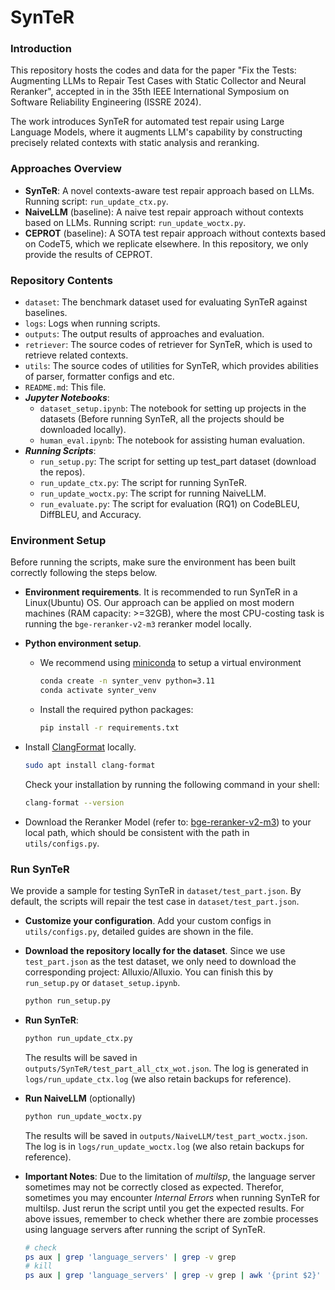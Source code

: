 # SynTeR

### Introduction
This repository hosts the codes and data for the paper "Fix the Tests: Augmenting LLMs to Repair Test Cases with Static Collector and Neural Reranker", accepted in in the 35th IEEE International Symposium on Software Reliability Engineering (ISSRE 2024). 

The work introduces SynTeR for automated test repair using Large Language Models, where it augments LLM's capability by constructing precisely related contexts with static analysis and reranking.

### Approaches Overview
- **SynTeR**: A novel contexts-aware test repair approach based on LLMs. Running script: `run_update_ctx.py`.
- **NaiveLLM** (baseline): A naive test repair approach without contexts based on LLMs. Running script: `run_update_woctx.py`.
- **CEPROT** (baseline): A SOTA test repair approach without contexts based on CodeT5, which we replicate elsewhere. In this repository, we only provide the results of CEPROT.

### Repository Contents
- `dataset`: The benchmark dataset used for evaluating SynTeR against baselines.
- `logs`: Logs when running scripts.
- `outputs`: The output results of approaches and evaluation.
- `retriever`: The source codes of retriever for SynTeR, which is used to retrieve related contexts.
- `utils`: The source codes of utilities for SynTeR, which provides abilities of parser, formatter configs and etc. 
- `README.md`: This file.
- ***Jupyter Notebooks***: 
  - `dataset_setup.ipynb`: The notebook for setting up projects in the datasets (Before running SynTeR, all the projects should be downloaded locally).
  - `human_eval.ipynb`: The notebook for assisting human evaluation.
- ***Running Scripts***:
  - `run_setup.py`: The script for setting up test_part dataset (download the repos).
  - `run_update_ctx.py`: The script for running SynTeR.
  - `run_update_woctx.py`: The script for running NaiveLLM.
  - `run_evaluate.py`: The script for evaluation (RQ1) on CodeBLEU, DiffBLEU, and Accuracy.

### Environment Setup
Before running the scripts, make sure the environment has been built correctly following the steps below.

- **Environment requirements**. It is recommended to run SynTeR in a Linux(Ubuntu) OS. Our approach can be applied on most modern machines (RAM capacity: >=32GB), where the most CPU-costing task is running the `bge-reranker-v2-m3` reranker model locally.

- **Python environment setup**. 
  - We recommend using [miniconda](https://docs.anaconda.com/miniconda/) to setup a virtual environment
    ```bash
    conda create -n synter_venv python=3.11
    conda activate synter_venv
    ``` 
  - Install the required python packages:

    ```bash
    pip install -r requirements.txt
    ```

- Install [ClangFormat](https://clang.llvm.org/docs/ClangFormat.html) locally. 
  ```bash
  sudo apt install clang-format
  ```
  Check your installation by running the following command in your shell:
  ```bash
  clang-format --version
  ```

- Download the Reranker Model (refer to: [bge-reranker-v2-m3](https://huggingface.co/BAAI/bge-reranker-v2-m3/tree/main)) to your local path, which should be consistent with the path in `utils/configs.py`.

### Run SynTeR

We provide a sample for testing SynTeR in `dataset/test_part.json`. By default, the scripts will repair the test case in `dataset/test_part.json`. 

- **Customize your configuration**. Add your custom configs in `utils/configs.py`, detailed guides are shown in the file.

- **Download the repository locally for the dataset**. Since we use `test_part.json` as the test dataset, we only need to download the corresponding project: Alluxio/Alluxio. You can finish this by `run_setup.py` or `dataset_setup.ipynb`.
  ```bash
  python run_setup.py
  ```

- **Run SynTeR**:

  ```bash
  python run_update_ctx.py
  ```
  The results will be saved in `outputs/SynTeR/test_part_all_ctx_wot.json`. The log is generated in `logs/run_update_ctx.log` (we also retain backups for reference). 

- **Run NaiveLLM** (optionally)
  ```bash
  python run_update_woctx.py
  ```
  The results will be saved in `outputs/NaiveLLM/test_part_woctx.json`. The log is in `logs/run_update_woctx.log` (we also retain backups for reference). 

- **Important Notes**: Due to the limitation of *multilsp*, the language server sometimes may not be correctly closed as expected. Therefor, sometimes you may encounter *Internal Errors* when running SynTeR for multilsp. Just rerun the script until you get the expected results. For above issues, remember to check whether there are zombie processes using language servers after running the script of SynTeR.
  ```bash
  # check
  ps aux | grep 'language_servers' | grep -v grep
  # kill
  ps aux | grep 'language_servers' | grep -v grep | awk '{print $2}' | xargs kill
  ```
